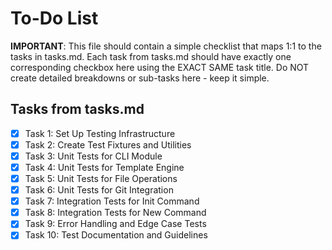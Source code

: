 # To-Do List

**IMPORTANT**: This file should contain a simple checklist that maps 1:1 to the tasks in tasks.md. 
Each task from tasks.md should have exactly one corresponding checkbox here using the EXACT SAME task title.
Do NOT create detailed breakdowns or sub-tasks here - keep it simple.

## Tasks from tasks.md

- [x] Task 1: Set Up Testing Infrastructure
- [x] Task 2: Create Test Fixtures and Utilities
- [x] Task 3: Unit Tests for CLI Module
- [x] Task 4: Unit Tests for Template Engine
- [x] Task 5: Unit Tests for File Operations
- [x] Task 6: Unit Tests for Git Integration
- [x] Task 7: Integration Tests for Init Command
- [x] Task 8: Integration Tests for New Command
- [x] Task 9: Error Handling and Edge Case Tests
- [x] Task 10: Test Documentation and Guidelines
